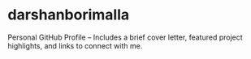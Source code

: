 # darshanborimalla
Personal GitHub Profile – Includes a brief cover letter, featured project highlights, and links to connect with me.
